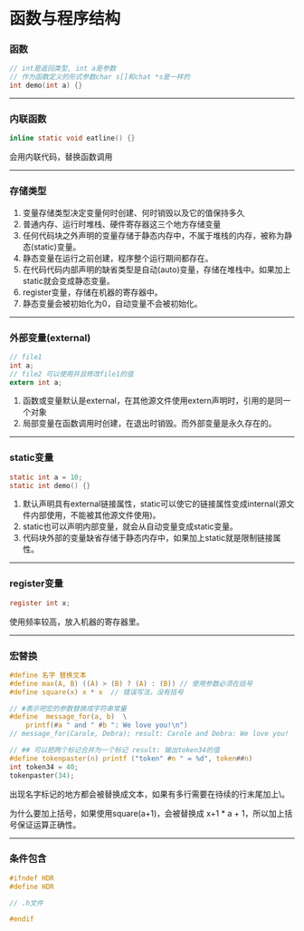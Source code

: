 # 函数与程序结构

### 函数

```c
// int是返回类型, int a是参数
// 作为函数定义的形式参数char s[]和chat *s是一样的
int demo(int a) {}
```

-------

### 内联函数

```c
inline static void eatline() {}
```

会用内联代码，替换函数调用

------

### 存储类型

1. 变量存储类型决定变量何时创建、何时销毁以及它的值保持多久
2. 普通内存、运行时堆栈、硬件寄存器这三个地方存储变量
3. 任何代码块之外声明的变量存储于静态内存中，不属于堆栈的内存，被称为静态(static)变量。
4. 静态变量在运行之前创建，程序整个运行期间都存在。
5. 在代码代码内部声明的缺省类型是自动(auto)变量，存储在堆栈中。如果加上static就会变成静态变量。
6. register变量，存储在机器的寄存器中。
7. 静态变量会被初始化为0，自动变量不会被初始化。

------

### 外部变量(external)

```c
// file1
int a;
// file2 可以使用并且修改file1的值
extern int a; 
```

1. 函数或变量默认是external，在其他源文件使用extern声明时，引用的是同一个对象
2. 局部变量在函数调用时创建，在退出时销毁。而外部变量是永久存在的。

------

### static变量

```c
static int a = 10;
static int demo() {}
```

1. 默认声明具有external链接属性，static可以使它的链接属性变成internal(源文件内部使用，不能被其他源文件使用)。
2. static也可以声明内部变量，就会从自动变量变成static变量。
3. 代码块外部的变量缺省存储于静态内存中，如果加上static就是限制链接属性。

------

### register变量

```c
register int x;
```

使用频率较高，放入机器的寄存器里。

------

### 宏替换

```c
#define 名字 替换文本
#define max(A, B) ((A) > (B) ? (A) : (B)) // 使用参数必须在括号
#define square(x) x * x  // 错误写法，没有括号

// #表示吧宏的参数替换成字符串常量
#define  message_for(a, b)  \
    printf(#a " and " #b ": We love you!\n")
// message_for(Carole, Debra); result: Carole and Debra: We love you!

// ## 可以把两个标记合并为一个标记 result: 输出token34的值
#define tokenpaster(n) printf ("token" #n " = %d", token##n)
int token34 = 40;
tokenpaster(34);
```

出现名字标记的地方都会被替换成文本，如果有多行需要在待续的行末尾加上\。

为什么要加上括号，如果使用square(a+1)，会被替换成 x+1 * a + 1，所以加上括号保证运算正确性。

------

### 条件包含

```c
#ifndef HDR
#define HDR

// .h文件

#endif
```

